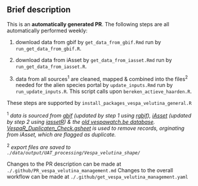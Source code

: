## Brief description

This is an **automatically generated PR**. The following steps are all automatically performed weekly:

1. download data from gbif by `get_data_from_gbif.Rmd` run by `run_get_data_from_gbif.R`. 

2. download data from iAsset by `get_data_from_iasset.Rmd` run by `run_get_data_from_iasset.R`. 

3.  data from all sources<sup>1</sup> are cleaned, mapped & combined into the files<sup>2</sup> needed for the alien species portal by `update_inputs.Rmd` run by `run_update_inputs.R`. This script calls upon `bereken_actieve_haarden.R`.

These steps are supported by `install_packages_vespa_velutina_general.R`

<sup>1</sup> *data is sourced from [gbif](https://www.gbif.org/occurrence/search?country=BE&taxon_key=1311477) (updated by step 1 using [rgbif](https://github.com/ropensci/rgbif)), [iAsset](https://iasset.nl/en/) (updated by step 2 using [iassetR](https://github.com/inbo/iassetR)) & the [old vespawatch.be database](https://docs.google.com/spreadsheets/d/1AGgMQvJUfQGaKP02jFo-MRP4SKWhq3Cbc2_nmZUcgnw). [VespaR_Duplicaten_Check.gsheet](https://docs.google.com/spreadsheets/d/1dswABoQnpQhle5UO2xHts_ikzkd562sGugQxlyGpJWs) is used to remove records, orginating from iAsset, which are flagged as duplicate.*

<sup>2</sup> *export files are saved to `./data/output/UAT_processing/Vespa_velutina_shape/`*

Changes to the PR description can be made at `./.github/PR_vespa_velutina_management.md`
Changes to the overall workflow can be made at `./.github/get_vespa_velutina_management.yaml`
